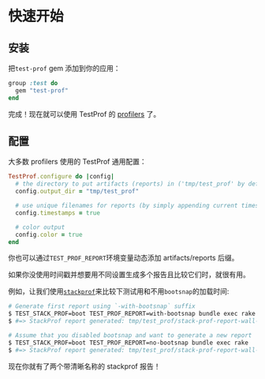# 快速开始

## 安装

把`test-prof` gem 添加到你的应用：

```ruby
group :test do
  gem "test-prof"
end
```

完成！现在就可以使用 TestProf 的 [profilers](/#profilers) 了。

## 配置

大多数 profilers 使用的 TestProf 通用配置：

```ruby
TestProf.configure do |config|
  # the directory to put artifacts (reports) in ('tmp/test_prof' by default)
  config.output_dir = "tmp/test_prof"

  # use unique filenames for reports (by simply appending current timestamp)
  config.timestamps = true

  # color output
  config.color = true
end
```

你也可以通过`TEST_PROF_REPORT`环境变量动态添加 artifacts/reports 后缀。

如果你没使用时间戳并想要用不同设置生成多个报告且比较它们时，就很有用。

例如，让我们使用[`stackprof`](./profilers/stack_prof.md)来比较下测试用和不用`bootsnap`的加载时间:

```sh
# Generate first report using `-with-bootsnap` suffix
$ TEST_STACK_PROF=boot TEST_PROF_REPORT=with-bootsnap bundle exec rake
$ #=> StackProf report generated: tmp/test_prof/stack-prof-report-wall-raw-boot-with-bootsnap.dump

# Assume that you disabled bootsnap and want to generate a new report
$ TEST_STACK_PROF=boot TEST_PROF_REPORT=no-bootsnap bundle exec rake
$ #=> StackProf report generated: tmp/test_prof/stack-prof-report-wall-raw-boot-no-bootsnap.dump
```

现在你就有了两个带清晰名称的 stackprof 报告！